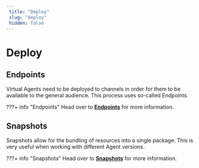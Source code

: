 ```yaml
---
 title: "Deploy" 
 slug: "deploy" 
 hidden: false 
---
```

# Deploy

## Endpoints
<div class="divider"></div>

Virtual Agents need to be deployed to channels in order for them to be available to the general audience. This process uses so-called Endpoints.

???+ info "Endpoints"
    Head over to [**Endpoints**]({{config.site_url}}ai/resources/deploy/endpoints/) for more information.

## Snapshots

<div class="divider"></div>

Snapshots allow for the bundling of resources into a single package. This is very useful when working with different Agent versions.

???+ info "Snapshots"
    Head over to [**Snapshots**]({{config.site_url}}ai/resources/deploy/snapshots/) for more information.